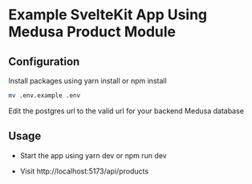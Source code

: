# Example SvelteKit App Using Medusa Product Module

## Configuration

Install packages using yarn install or npm install

```bash
mv .env.example .env
```

Edit the postgres url to the valid url for your backend Medusa database

## Usage

- Start the app using yarn dev or npm run dev

- Visit http://localhost:5173/api/products
